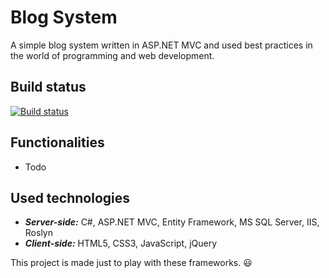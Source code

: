 # Blog System
A simple blog system written in ASP.NET MVC and used best practices in the world of programming and web development.

## Build status
[![Build status](https://ci.appveyor.com/api/projects/status/x1p0r5vakejkan7h?svg=true)](https://ci.appveyor.com/project/IvanIvanov/blogsystem)

## Functionalities
* Todo

## Used technologies
* ***Server-side:*** C#, ASP.NET MVC, Entity Framework, MS SQL Server, IIS, Roslyn
* ***Client-side:*** HTML5, CSS3, JavaScript, jQuery

This project is made just to play with these frameworks. :smiley: